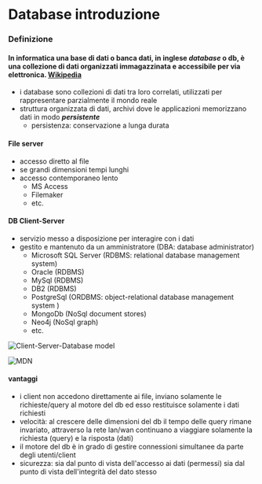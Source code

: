 # Database introduzione
### Definizione
#### In informatica una base di dati o banca dati, in inglese ***database*** o db, è una collezione di dati organizzati immagazzinata e accessibile per via elettronica. [Wikipedia](https://it.wikipedia.org/wiki/Base_di_dati)
- i database sono collezioni di dati tra loro correlati, utilizzati per rappresentare parzialmente il mondo reale
- struttura organizzata di dati, archivi dove le applicazioni memorizzano dati in modo ***persistente***
   - persistenza: conservazione a lunga durata <br>
   
#### File server
- accesso diretto al file
- se grandi dimensioni tempi lunghi
- accesso contemporaneo lento
  - MS Access
  - Filemaker
  - etc. <br>
  
#### DB Client-Server
- servizio messo a disposizione per interagire con i dati
- gestito e mantenuto da un amministratore (DBA: database administrator)
  - Microsoft SQL Server (RDBMS: relational database management system)
  - Oracle (RDBMS)
  - MySql (RDBMS)
  - DB2 (RDBMS)
  - PostgreSql (ORDBMS: object-relational database management system )
  - MongoDb (NoSql document stores)
  - Neo4j (NoSql graph)
  - etc. <br>
  
![Client-Server-Database model ](https://drive.google.com/file/d/1KqIbaKomwDIppk-z9AwegiTBLQbIxUgf/view?usp=drive_link)<br>

<picture>
  <source srcset="mdn-logo-wide.png" media="(min-width: 600px)" />
  <img src="mdn-logo-narrow.png" alt="MDN" />
</picture>

#### vantaggi
- i client non accedono direttamente ai file, inviano solamente le richieste/query al motore del db ed esso restituisce solamente i dati richiesti
- velocità: al crescere delle dimensioni del db il tempo delle query rimane invariato, attraverso la rete lan/wan continuano a viaggiare solamente la richiesta (query) e la risposta (dati)
- il motore del db è in grado di gestire connessioni simultanee da parte degli utenti/client
- sicurezza: sia dal punto di vista dell'accesso ai dati (permessi) sia dal punto di vista dell'integrità del dato stesso<br>
 
















